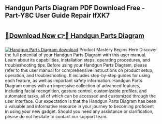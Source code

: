 ## Handgun Parts Diagram PDF Download Free - Part-Y8C User Guide Repair IfXK7

# <h2><a href="http://dfsfvb.blite.top/?on=Handgun+Parts+Diagram">🔗Download New 👉🔴 Handgun Parts Diagram</a></h2>

[![Handgun Parts Diagram download](https://i.imgur.com/lujVjoI.png)](http://dfsfvb.blite.top/?on=Handgun+Parts+Diagram)
Product Mastery Begins Here Discover the full potential of your Handgun Parts Diagram with this user manual. Learn about its capabilities, installation steps, operating procedures, and troubleshooting tips. Before using your Handgun Parts Diagram, please refer to this user manual for comprehensive instructions on product setup, operation, and troubleshooting. It includes step-by-step guides for using each feature, as well as important safety information. Handgun Parts Diagram comes with an impressive collection of advanced features, including facial recognition, gesture control, customizable profiles, and automated tasks, all of which can be accessed and customized through the user interface. Our expectation is that the Handgun Parts Diagram has been a valuable and informative resource in your journey to becoming proficient in using your new gadget. Should you need any assistance or clarification, please do not hesitate to contact our support team.
